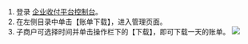 1. 登录 [企业收付平台控制台]()。
2. 在左侧目录中单击【账单下载】，进入管理页面。
3. 子商户可选择时间并单击操作栏下的【下载】，即可下载一天的账单。
![](https://main.qcloudimg.com/raw/1449de764549d675a65531ee4f8ab0f8.png)

